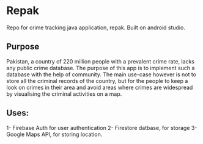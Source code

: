 # Repak
Repo for crime tracking java application, repak. Built on android studio.
## Purpose
Pakistan, a country of 220 million people with a prevalent  crime rate, lacks any public crime database. The purpose of this app is to implement such a database with the help of community.
The main use-case however is not to store all the criminal records of the country, but for the people to keep a look on crimes in their area and avoid areas where crimes are widespread by visualising the criminal activities on a map.
## Uses:
1- Firebase Auth for user authentication
2- Firestore datbase, for storage
3- Google Maps API, for storing location.
